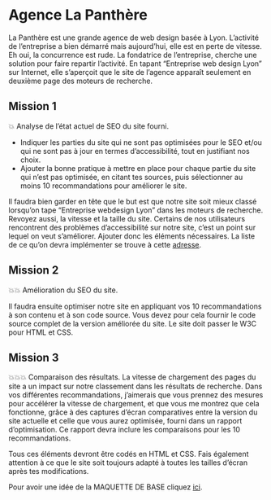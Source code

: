 
# Agence La Panthère

La Panthère est une grande agence de web design basée à Lyon. L’activité de l’entreprise a bien démarré mais aujourd’hui, elle est en perte de vitesse. Eh oui, la concurrence est rude. La fondatrice de l’entreprise, cherche une solution pour faire repartir l’activité. En tapant “Entreprise web design Lyon” sur Internet, elle s’aperçoit que le site de l’agence apparaît seulement en deuxième page des moteurs de recherche. 

## Mission 1
💥 Analyse de l’état actuel de SEO du site fourni.

- Indiquer les parties du site qui ne sont pas optimisées pour le SEO et/ou qui ne sont pas à jour en termes d’accessibilité, tout en justifiant nos choix.
- Ajouter la bonne pratique à mettre en place pour chaque partie du site qui n’est pas optimisée, en citant tes sources, puis sélectionner au moins 10 recommandations pour améliorer le site. 

Il faudra bien garder en tête que le but est que notre site soit mieux classé lorsqu’on tape “Entreprise webdesign Lyon” dans les moteurs de recherche. 
Revoyez aussi, la vitesse et la taille du site. Certains de nos utilisateurs rencontrent des problèmes d’accessibilité sur notre site, c’est un point sur lequel on veut s’améliorer. 
Ajouter donc les éléments nécessaires. La liste de ce qu’on devra implémenter se trouve à cette [adresse](https://developer.mozilla.org/fr/docs/Web/Accessibility/Mobile_accessibility_checklist).

## Mission 2
💥💥 Amélioration du SEO du site.

Il faudra ensuite optimiser notre site en appliquant vos 10 recommandations à son contenu et à son code source. Vous devez pour cela fournir le code source complet de la version améliorée du site. Le site doit passer le W3C pour HTML et CSS.

## Mission 3
💥💥💥 Comparaison des résultats.
La vitesse de chargement des pages du site a un impact sur notre classement dans les résultats de recherche. 
Dans vos différentes recommandations, j’aimerais que vous prennez des mesures pour accélérer la vitesse de chargement, et que vous me montrez que cela fonctionne, grâce à des captures d’écran comparatives entre la version du site actuelle et celle que vous aurez optimisée, fourni dans un rapport d’optimisation. Ce rapport devra inclure les comparaisons pour les 10 recommandations.

Tous ces éléments devront être codés en HTML et CSS. Fais également attention à ce que le site soit toujours adapté à toutes les tailles d’écran après tes modifications.

Pour avoir une idée de la MAQUETTE DE BASE cliquez [ici](file:///Users/samtsk/Downloads/Starting%20website%202%202/index.html).
